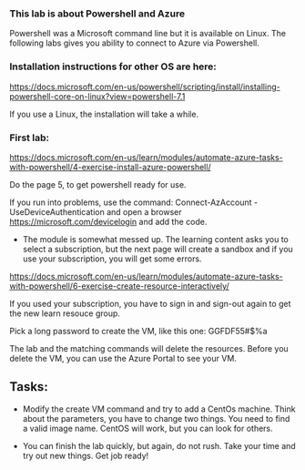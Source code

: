 ### This lab is about Powershell and Azure

Powershell was a Microsoft command line but it is available on Linux. The following labs gives you ability to connect to Azure via Powershell.

### Installation instructions for other OS are here: 

https://docs.microsoft.com/en-us/powershell/scripting/install/installing-powershell-core-on-linux?view=powershell-7.1

If you use a Linux, the installation will take a while.

### First lab:
https://docs.microsoft.com/en-us/learn/modules/automate-azure-tasks-with-powershell/4-exercise-install-azure-powershell/

Do the page 5, to get powershell ready for use.

If you run into problems, use the command: Connect-AzAccount -UseDeviceAuthentication and open a browser https://microsoft.com/devicelogin and add the code.

- The module is somewhat messed up. The learning content asks you to select a subscription, but the next page will create a sandbox and if you use your subscription, you will get some errors.

https://docs.microsoft.com/en-us/learn/modules/automate-azure-tasks-with-powershell/6-exercise-create-resource-interactively/

If you used your subscription, you have to sign in and sign-out again to get the new learn resouce group.

Pick a long password to create the VM, like this one:
GGFDF55#$%a


The lab and the matching commands will delete the resources. Before you delete the VM, you can use the Azure Portal to see your VM.

## Tasks:
- Modify the create VM command and try to add a CentOs machine. Think about the parameters, you have to change two things.
You need to find a valid image name. CentOS will work, but you can look for others.

- You can finish the lab quickly, but again, do not rush. Take your time and try out new things. Get job ready!
